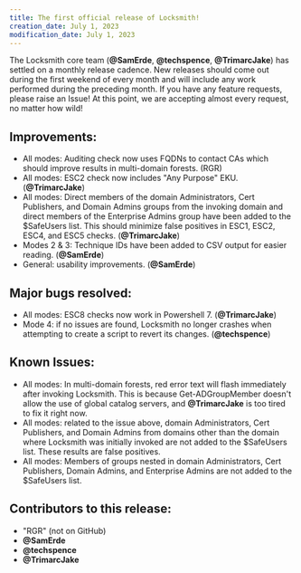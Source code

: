 ```yaml
---
title: The first official release of Locksmith!
creation_date: July 1, 2023
modification_date: July 1, 2023
---
```

The Locksmith core team (**@SamErde**, **@techspence**, **@TrimarcJake**) has settled on a monthly release cadence. New releases should come out during the first weekend of every month and will include any work performed during the preceding month. If you have any feature requests, please raise an Issue! At this point, we are accepting almost every request, no matter how wild!

## Improvements:
* All modes: Auditing check now uses FQDNs to contact CAs which should improve results in multi-domain forests. (RGR)
* All modes: ESC2 check now includes "Any Purpose" EKU. (**@TrimarcJake**)
* All modes: Direct members of the domain Administrators, Cert Publishers, and Domain Admins groups from the invoking domain and direct members of the Enterprise Admins group have been added to the $SafeUsers list. This should minimize false positives in ESC1, ESC2, ESC4, and ESC5 checks. (**@TrimarcJake**)
* Modes 2 & 3: Technique IDs have been added to CSV output for easier reading. (**@SamErde**)
* General: usability improvements. (**@SamErde**)

## Major bugs resolved:
* All modes: ESC8 checks now work in Powershell 7. (**@TrimarcJake**)
* Mode 4: if no issues are found, Locksmith no longer crashes when attempting to create a script to revert its changes. (**@techspence**)

## Known Issues:
* All modes: In multi-domain forests, red error text will flash immediately after invoking Locksmith. This is because Get-ADGroupMember doesn't allow the use of global catalog servers, and **@TrimarcJake** is too tired to fix it right now.
* All modes: related to the issue above, domain Administrators, Cert Publishers, and Domain Admins from domains other than the domain where Locksmith was initially invoked are not added to the $SafeUsers list. These results are false positives.
* All modes: Members of groups nested in domain Administrators, Cert Publishers, Domain Admins, and Enterprise Admins are not added to the $SafeUsers list.

## Contributors to this release:
* "RGR" (not on GitHub)
* **@SamErde**
* **@techspence**
* **@TrimarcJake**

